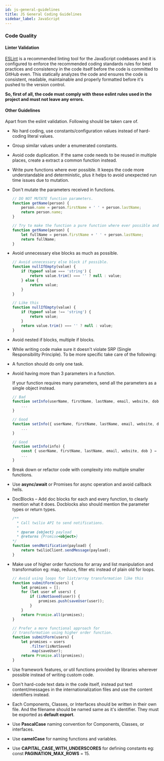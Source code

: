 ```yaml
---
id: js-general-guidelines
title: JS General Coding Guidelines
sidebar_label: JavaScript
---
```


### Code Quality

#### Linter Validation

[ESLint](https://eslint.org) is a recommended linting tool for the JavaScript codebases and it is configured to enforce the recommended coding standards rules for best practices and consistency in the code itself before the code is committed to GitHub even.
This statically analyzes the code and ensures the code is consistent, readable, maintainable and properly formatted before it's pushed to the version control.

**So, first of all, the code must comply with these eslint rules used in the project and must not leave any errors.**

#### Other Guidelines

Apart from the eslint validation. Following should be taken care of.

- No hard coding, use constants/configuration values instead of hard-coding literal values.

- Group similar values under a enumerated constants.

- Avoid code duplication. If the same code needs to be reused in multiple places, create a extract a common function instead.

- Write pure functions where ever possible. It keeps the code more understandable and deterministic, plus it helps to avoid unexpected run time issues due to mutation.

- Don't mutate the parameters received in functions.

    ```js
    // DO NOT MUTATE function parameters.
    function getName(person) {
        person.name = person.firstName + ' ' + person.lastName;
        return person.name;
    }

    // Try to make the function a pure function where ever possible and avoid unnecessary side-effects.
    function getName(person) {
        let fullName = person.firstName + ' ' + person.lastName;
        return fullName;
    }
    ```

- Avoid unnecessary else blocks as much as possible.

    ```js
    // Avoid unnecessary else block if possible.
    function nullIfEmpty(value) {
        if (typeof value === 'string') {
            return value.trim() === '' ? null : value;
        } else {
            return value;
        }
    }

    // Like this
    function nullIfEmpty(value) {
        if (typeof value !== 'string') {
            return value;
        }
        return value.trim() === '' ? null : value;
    }
    ```

- Avoid nested if blocks, multiple if blocks.
  
- While writing code make sure it doesn't violate SRP (Single Responsibility Principle). To be more specific take care of the following:

- A function should do only one task.

- Avoid having more than 3 parameters in a function.

    If your function requires many parameters, send all the parameters as a single object instead.

    ```js
    // Bad
    function setInfo(userName, firstName, lastName, email, website, dob) {
        ...
    }

    // Good
    function setInfo({ userName, firstName, lastName, email, website, dob }) {
        ...
    }

    // Good
    function setInfo(info) {
        const { userName, firstName, lastName, email, website, dob } = info;
        ...
    }
    ```

- Break down or refactor code with complexity into multiple smaller functions.

- Use **async/await** or Promises for async operation and avoid callback hells.

- DocBlocks – Add doc blocks for each and every function, to clearly mention what it does. Docblocks also should mention the parameter types or return types.
  
    ```js
    /**
      * Call twilio API to send notifications.
      * 
      * @param {object} payload
      * @returns {Promise<object>}
    */
    function sendNotification(payload) {
        return twilioClient.sendMessage(payload);
    }
    ```

- Make use of higher order functions for array and list manipulation and transformation eg: map, reduce, filter etc instead of plain old for loops.

    ```js
    // Avoid using loops for list/array transformation like this
    function submitForm(users) {
        let promises = [];   
        for (let user of users) {
            if (isNotSaved(user)) {
                promises.push(saveUser(user));
            }
        }
        return Promise.all(promises);
    }

    // Prefer a more functional approach for
    // transformation using higher order function.
    function submitForm(users) {
        let promises = users
            .filter(isNotSaved)
            .map(saveUser);
        return Promise.all(promises);
    }
    ```

- Use framework features, or util functions provided by libraries wherever possible instead of writing custom code.
- Don't hard-code text data in the code itself, instead put text content/messages in the internationalization files and use the content identifiers instead.
- Each Components, Classes, or Interfaces should be written in their own file. And the filename should be named same as it's identifier. They must be exported as **default export**.
- Use **PascalCase** naming convention for Components, Classes, or interfaces.
- Use **camelCase** for naming functions and variables.
- Use **CAPITAL_CASE_WITH_UNDERSCORES** for defining constants eg: const **PAGINATION_MAX_ROWS** = 15.
